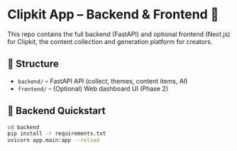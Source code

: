 # Clipkit App – Backend & Frontend 🧠

This repo contains the full backend (FastAPI) and optional frontend (Next.js) for Clipkit, the content collection and generation platform for creators.

## 🧩 Structure

- `backend/` – FastAPI API (collect, themes, content items, AI)
- `frontend/` – (Optional) Web dashboard UI (Phase 2)

## 🚀 Backend Quickstart

```bash
cd backend
pip install -r requirements.txt
uvicorn app.main:app --reload
```
